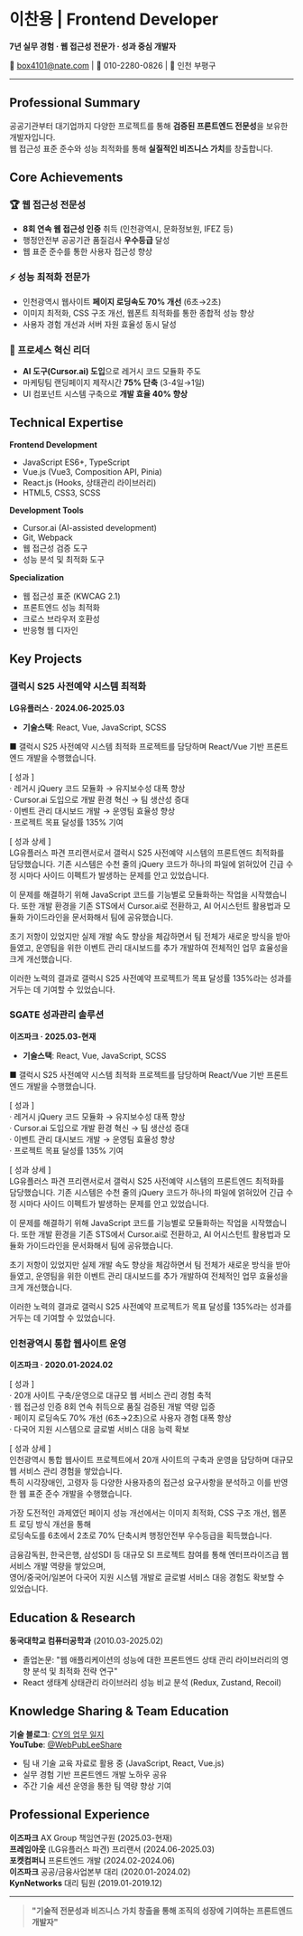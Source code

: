 # 이찬용 | Frontend Developer

**7년 실무 경험 · 웹 접근성 전문가 · 성과 중심 개발자**

📧 box4101@nate.com | 📱 010-2280-0826 | 📍 인천 부평구

---

## Professional Summary

공공기관부터 대기업까지 다양한 프로젝트를 통해 **검증된 프론트엔드 전문성**을 보유한 개발자입니다.  
웹 접근성 표준 준수와 성능 최적화를 통해 **실질적인 비즈니스 가치**를 창출합니다.

## Core Achievements

### 🏆 웹 접근성 전문성
- **8회 연속 웹 접근성 인증** 취득 (인천광역시, 문화정보원, IFEZ 등)
- 행정안전부 공공기관 품질검사 **우수등급** 달성
- 웹 표준 준수를 통한 사용자 접근성 향상

### ⚡ 성능 최적화 전문가
- 인천광역시 웹사이트 **페이지 로딩속도 70% 개선** (6초→2초)
- 이미지 최적화, CSS 구조 개선, 웹폰트 최적화를 통한 종합적 성능 향상
- 사용자 경험 개선과 서버 자원 효율성 동시 달성

### 💼 프로세스 혁신 리더
- **AI 도구(Cursor.ai) 도입**으로 레거시 코드 모듈화 주도
- 마케팅팀 랜딩페이지 제작시간 **75% 단축** (3-4일→1일)
- UI 컴포넌트 시스템 구축으로 **개발 효율 40% 향상**

## Technical Expertise

**Frontend Development**
- JavaScript ES6+, TypeScript
- Vue.js (Vue3, Composition API, Pinia)
- React.js (Hooks, 상태관리 라이브러리)
- HTML5, CSS3, SCSS

**Development Tools**
- Cursor.ai (AI-assisted development)
- Git, Webpack
- 웹 접근성 검증 도구
- 성능 분석 및 최적화 도구

**Specialization**
- 웹 접근성 표준 (KWCAG 2.1)
- 프론트엔드 성능 최적화
- 크로스 브라우저 호환성
- 반응형 웹 디자인

## Key Projects

### 갤럭시 S25 사전예약 시스템 최적화
**LG유플러스 · 2024.06-2025.03**
- **기술스택**: React, Vue, JavaScript, SCSS  

■ 갤럭시 S25 사전예약 시스템 최적화 프로젝트를 담당하며 React/Vue 기반 프론트엔드 개발을 수행했습니다.  

[ 성과 ]   
· 레거시 jQuery 코드 모듈화 → 유지보수성 대폭 향상   
· Cursor.ai 도입으로 개발 환경 혁신 → 팀 생산성 증대   
· 이벤트 관리 대시보드 개발 → 운영팀 효율성 향상   
· 프로젝트 목표 달성률 135% 기여  
 
[ 성과 상세 ]  
LG유플러스 파견 프리랜서로서 갤럭시 S25 사전예약 시스템의 프론트엔드 최적화를 담당했습니다. 
기존 시스템은 수천 줄의 jQuery 코드가 하나의 파일에 얽혀있어 긴급 수정 시마다 사이드 이펙트가 발생하는 문제를 안고 있었습니다. 

이 문제를 해결하기 위해 JavaScript 코드를 기능별로 모듈화하는 작업을 시작했습니다. 
또한 개발 환경을 기존 STS에서 Cursor.ai로 전환하고, AI 어시스턴트 활용법과 모듈화 가이드라인을 문서화해서 팀에 공유했습니다. 

초기 저항이 있었지만 실제 개발 속도 향상을 체감하면서 팀 전체가 새로운 방식을 받아들였고, 
운영팀을 위한 이벤트 관리 대시보드를 추가 개발하여 전체적인 업무 효율성을 크게 개선했습니다. 
 
이러한 노력의 결과로 갤럭시 S25 사전예약 프로젝트가 목표 달성률 135%라는 성과를 거두는 데 기여할 수 있었습니다. 

### SGATE 성과관리 솔루션
**이즈파크 · 2025.03-현재**  
- **기술스택**: React, Vue, JavaScript, SCSS  

■ 갤럭시 S25 사전예약 시스템 최적화 프로젝트를 담당하며 React/Vue 기반 프론트엔드 개발을 수행했습니다. 

[ 성과 ]   
· 레거시 jQuery 코드 모듈화 → 유지보수성 대폭 향상  
· Cursor.ai 도입으로 개발 환경 혁신 → 팀 생산성 증대   
· 이벤트 관리 대시보드 개발 → 운영팀 효율성 향상  
· 프로젝트 목표 달성률 135% 기여   

[ 성과 상세 ]  
LG유플러스 파견 프리랜서로서 갤럭시 S25 사전예약 시스템의 프론트엔드 최적화를 담당했습니다. 
기존 시스템은 수천 줄의 jQuery 코드가 하나의 파일에 얽혀있어 긴급 수정 시마다 사이드 이펙트가 발생하는 문제를 안고 있었습니다. 

이 문제를 해결하기 위해 JavaScript 코드를 기능별로 모듈화하는 작업을 시작했습니다. 
또한 개발 환경을 기존 STS에서 Cursor.ai로 전환하고, AI 어시스턴트 활용법과 모듈화 가이드라인을 문서화해서 팀에 공유했습니다. 

초기 저항이 있었지만 실제 개발 속도 향상을 체감하면서 팀 전체가 새로운 방식을 받아들였고, 
운영팀을 위한 이벤트 관리 대시보드를 추가 개발하여 전체적인 업무 효율성을 크게 개선했습니다. 

이러한 노력의 결과로 갤럭시 S25 사전예약 프로젝트가 목표 달성률 135%라는 성과를 거두는 데 기여할 수 있었습니다.

### 인천광역시 통합 웹사이트 운영
**이즈파크 · 2020.01-2024.02**  

[ 성과 ]  
· 20개 사이트 구축/운영으로 대규모 웹 서비스 관리 경험 축적  
· 웹 접근성 인증 8회 연속 취득으로 품질 검증된 개발 역량 입증  
· 페이지 로딩속도 70% 개선 (6초→2초)으로 사용자 경험 대폭 향상  
· 다국어 지원 시스템으로 글로벌 서비스 대응 능력 확보  

[ 성과 상세 ]  
인천광역시 통합 웹사이트 프로젝트에서 20개 사이트의 구축과 운영을 담당하며 대규모 웹 서비스 관리 경험을 쌓았습니다.  
특히 시각장애인, 고령자 등 다양한 사용자층의 접근성 요구사항을 분석하고 이를 반영한 웹 표준 준수 개발을 수행했습니다.  

가장 도전적인 과제였던 페이지 성능 개선에서는 이미지 최적화, CSS 구조 개선, 웹폰트 로딩 방식 개선을 통해   
로딩속도를 6초에서 2초로 70% 단축시켜 행정안전부 우수등급을 획득했습니다.  

금융감독원, 한국은행, 삼성SDI 등 대규모 SI 프로젝트 참여를 통해 엔터프라이즈급 웹 서비스 개발 역량을 쌓았으며,  
영어/중국어/일본어 다국어 지원 시스템 개발로 글로벌 서비스 대응 경험도 확보할 수 있었습니다.  

## Education & Research

**동국대학교 컴퓨터공학과** (2010.03-2025.02)
- 졸업논문: "웹 애플리케이션의 성능에 대한 프론트엔드 상태 관리 라이브러리의 영향 분석 및 최적화 전략 연구"
- React 생태계 상태관리 라이브러리 성능 비교 분석 (Redux, Zustand, Recoil)

## Knowledge Sharing & Team Education

**기술 블로그**: [CY의 업무 일지](https://bit.ly/cyleeBlog)  
**YouTube**: [@WebPubLeeShare](https://www.youtube.com/@WebPubLeeShare/videos)

- 팀 내 기술 교육 자료로 활용 중 (JavaScript, React, Vue.js)
- 실무 경험 기반 프론트엔드 개발 노하우 공유
- 주간 기술 세션 운영을 통한 팀 역량 향상 기여

## Professional Experience

**이즈파크** AX Group 책임연구원 (2025.03-현재)  
**프레임아웃** (LG유플러스 파견) 프리랜서 (2024.06-2025.03)  
**포켓컴퍼니** 프론트엔드 개발 (2024.02-2024.06)  
**이즈파크** 공공/금융사업본부 대리 (2020.01-2024.02)  
**KynNetworks** 대리 팀원 (2019.01-2019.12)

---

> **"기술적 전문성과 비즈니스 가치 창출을 통해 조직의 성장에 기여하는 프론트엔드 개발자"**
